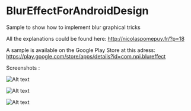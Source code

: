 BlurEffectForAndroidDesign
==========================

Sample to show how to implement blur graphical tricks

All the explanations could be found here: http://nicolaspomepuy.fr/?p=18

A sample is available on the Google Play Store at this adress: https://play.google.com/store/apps/details?id=com.npi.blureffect

Screenshots :

![Alt text](https://lh6.ggpht.com/IpUS0939TyEWcLfB8rLqASLxqGvXs3VD23kokwha80Qgs2adLuOc5hbW5bP9zH4i6A)

![Alt text](https://lh6.ggpht.com/tDyQAlA2ueqKIdtwn86r43J64VaS8G-BcfJzqw617fI4vI8gz6KY2n4VT9kka8oiprY)

![Alt text](https://lh6.ggpht.com/2pO2bj_eLJcCfn8AmnYr7HrvHjc8FvW1ad-OhXnlUaOiyiaBuq5zQfCdXkihrTLRlA)
